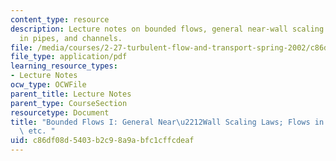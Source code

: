 ```yaml
---
content_type: resource
description: Lecture notes on bounded flows, general near-wall scaling laws, flows
  in pipes, and channels.
file: /media/courses/2-27-turbulent-flow-and-transport-spring-2002/c86df08d5403b2c98a9abfc1cffcdeaf_Simple_turb_wall_flows.pdf
file_type: application/pdf
learning_resource_types:
- Lecture Notes
ocw_type: OCWFile
parent_title: Lecture Notes
parent_type: CourseSection
resourcetype: Document
title: "Bounded Flows I: General Near\u2212Wall Scaling Laws; Flows in Pipes, Channels,\
  \ etc. "
uid: c86df08d-5403-b2c9-8a9a-bfc1cffcdeaf
---
```

